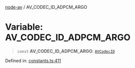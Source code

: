 [node-av](../globals.md) / AV\_CODEC\_ID\_ADPCM\_ARGO

# Variable: AV\_CODEC\_ID\_ADPCM\_ARGO

> `const` **AV\_CODEC\_ID\_ADPCM\_ARGO**: [`AVCodecID`](../type-aliases/AVCodecID.md)

Defined in: [constants.ts:411](https://github.com/seydx/av/blob/f8631fc881b394300b1479f511d55cf1c370a87f/src/constants/constants.ts#L411)

